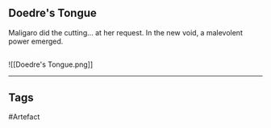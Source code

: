 ## Doedre's Tongue
Maligaro did the cutting... at her request.
In the new void, a malevolent power emerged.
## 
![[Doedre's Tongue.png]]

---
## Tags
#Artefact